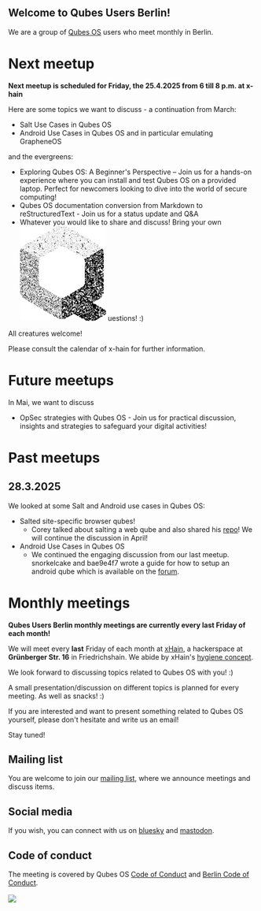 ## Welcome to Qubes Users Berlin!

We are a group of [Qubes OS](https://www.qubes-os.org) users who meet monthly in Berlin. 

# Next meetup

**Next meetup is scheduled for Friday, the 25.4.2025 from 6 till 8 p.m. at x-hain**

Here are some topics we want to discuss - a continuation from March:

- Salt Use Cases in Qubes OS
- Android Use Cases in Qubes OS and in particular emulating GrapheneOS

and the evergreens:

- Exploring Qubes OS: A Beginner's Perspective – Join us for a hands-on experience where you can install and test Qubes OS on a provided laptop. Perfect for newcomers looking to dive into the world of secure computing!
- Qubes OS documentation conversion from Markdown to reStructuredText - Join us for a status update and Q&A
- Whatever you would like to share and discuss! Bring your own ![Q](./qubes-logo-grain2.png) uestions! :)

All creatures welcome!

Please consult the calendar of x-hain for further information.

# Future meetups

In Mai, we want to discuss

- OpSec strategies with Qubes OS - Join us for practical discussion, insights and strategies to safeguard your digital activities!


# Past meetups

## 28.3.2025

We looked at some Salt and Android use cases in Qubes OS:

- Salted site-specific browser qubes!
  - Corey talked about salting a web qube and also shared his [repo](https://github.com/coyotebush/qubes-salt)! We will continue the discussion in April!
- Android Use Cases in Qubes OS
  - We continued the engaging discussion from our last meetup. snorkelcake and bae9e4f7 wrote a guide for how to setup an android qube which is available on the [forum](https://forum.qubes-os.org/t/use-android-apps-in-qubesos/32971).

# Monthly meetings

**Qubes Users Berlin monthly meetings are currently every last Friday of each month!**

We will meet every **last** Friday of each month at [xHain](https://x-hain.de/de/participate/#content), a hackerspace at **Grünberger Str. 16** in Friedrichshain. We abide by xHain's [hygiene concept](https://wiki.x-hain.de/de/xHain/hygiene-konzept).

We look forward to discussing topics related to Qubes OS with you! :) 

A small presentation/discussion on different topics is planned for every meeting. As well as snacks! :)

If you are interested and want to present something related to Qubes OS yourself,
please don't hesitate and write us an email! 

Stay tuned! 

## Mailing list

You are welcome to join our [mailing list](https://www.autistici.org/mailman/listinfo/qub), where we announce meetings and discuss items.

## Social media

If you wish, you can connect with us on [bluesky](https://bsky.app/profile/qubes-users-berlin.bsky.social) and [mastodon](https://mastodon.social/@qubes_users_berlin).

## Code of conduct

The meeting is covered by Qubes OS [Code of Conduct](https://qubes-os.org/code-of-conduct) and [Berlin Code of Conduct](https://berlincodeofconduct.org/). 

<img src="https://github.com/QubesOS/qubes-attachment/raw/master/icons/qubes-community-event/qubes-community-event.png" align="center" width="200">
